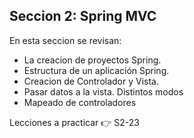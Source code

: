 ## Seccion 2: Spring MVC

En esta seccion se revisan:
- La creacion de proyectos Spring.
- Estructura de un aplicación Spring.
- Creacion de Controlador y Vista.
- Pasar datos a la vista. Distintos modos
- Mapeado de controladores 

Lecciones a practicar :point_right: S2-23
